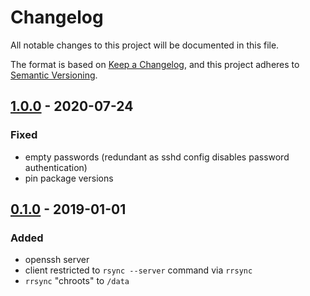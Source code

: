 # Changelog
All notable changes to this project will be documented in this file.

The format is based on [Keep a Changelog](https://keepachangelog.com/en/1.0.0/),
and this project adheres to [Semantic Versioning](https://semver.org/spec/v2.0.0.html).

## [1.0.0] - 2020-07-24
### Fixed
- empty passwords (redundant as sshd config disables password authentication)
- pin package versions

## [0.1.0] - 2019-01-01
### Added
- openssh server
- client restricted to `rsync --server` command via `rrsync`
- `rrsync` "chroots" to `/data`

[Unreleased]: https://github.com/fphammerle/docker-rsync-sshd/compare/v1.0.0...master
[1.0.0]: https://github.com/fphammerle/docker-rsync-sshd/compare/0.1-amd64...v1.0.0
[0.1.0]: https://github.com/fphammerle/docker-rsync-sshd/tree/0.1-amd64
